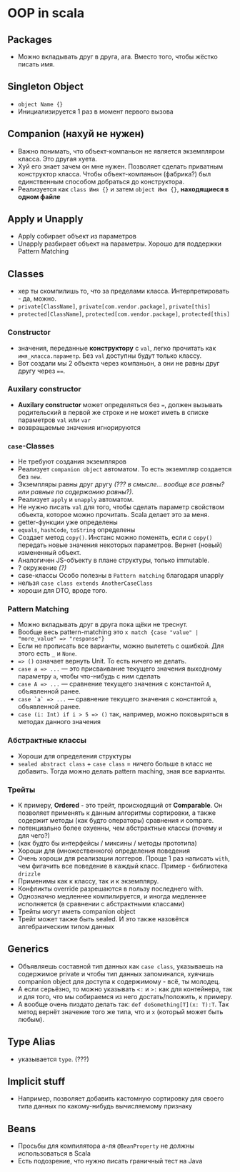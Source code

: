 # OOP in scala

## Packages

- Можно вкладывать друг в друга, ага. Вместо того, чтобы жёстко писать имя.

## Singleton Object

- `object Name {}`
- Инициализируется 1 раз в момент первого вызова

## Companion (нахуй не нужен)

- Важно понимать, что объект-компаньон не является экземпляром класса. Это другая хуета.
- Хуй его знает зачем он мне нужен. Позволяет сделать приватным конструктор класса. Чтобы объект-компаньон (фабрика?) был единственным способом добраться до конструктора. 
- Реализуется как `class Имя {}` и затем `object Имя {}`, **находящиеся в одном файле**

## Apply и Unapply

- Apply собирает объект из параметров
- Unapply разбирает объект на параметры. Хорошо для поддержки Pattern Matching

## Classes

- хер ты скомпилишь то, что за пределами класса. Интерпретировать - да, можно.
- `private[ClassName]`, `private[com.vendor.package]`, `private[this]`
- `protected[ClassName]`, `protected[com.vendor.package]`, `protected[this]`

### Constructor

- значения, переданные **конструктору** c `val`, легко прочитать как `имя_класса.параметр`. Без `val` доступны будут только классу.
- Вот создали мы 2 объекта через компаньон, а они не равны друг другу через `==`.

### Auxilary constructor

- **Auxilary constructor** может определяться без `=`, должен вызывать родительский в первой же строке и не может иметь в списке параметров `val` или `var`
- возвращаемые значения игнорируются


### `case`-Classes

- Не требуют создания экземпляров
- Реализует `companion object` автоматом. То есть экземпляр создается без `new`.
- Экземпляры равны друг другу *(??? в смысле... вообще все равны? или равные по содержанию равны?)*.
- Реализует `apply` и `unapply` автоматом.
- Не нужно писать `val` для того, чтобы сделать параметр свойством объекта, которое можно прочитать. Scala делает это за меня.
- getter-функции уже определены
- `equals`, `hashCode`, `toString` определены
- Создает метод `copy()`. Инстанс можно поменять, если с `copy()` передать новые значения некоторых параметров. Вернет (новый) измененный объект.
- Аналогичен JS-объекту в плане структуры, только immutable.
- ? окружение *(?)*
- case-классы Особо полезны в `Pattern matching` благодаря unapply
- нельзя `case class extends AnotherCaseClass`
- хороши для DTO, вроде того.

### Pattern Matching

- Можно вкладывать друг в друга пока щёки не треснут.
- Вообще весь pattern-matching это `x match {case "value" | "more_value" => "response"}`
- Если не прописать все варианты, можно вылететь с ошибкой. Для этого есть `_` и `None`.
- `=> ()` означает вернуть Unit. То есть ничего не делать.
- `case a => ...` — это присваивание текущего значения выходному параметру `a`, чтобы что-нибудь с ним сделать
- `case A => ...` — сравнение текущего значения с константой `A`, объявленной ранее.
- ```case `a` => ...``` — сравнение текущего значения с константой `a`, объявленной ранее.
- `case (i: Int) if i > 5 => ()` так, например, можно поковыряться в методах данного значения

### Абстрактные классы

- Хороши для определения структуры
- `sealed abstract class` + `case class` = ничего больше в класс не добавить. Тогда можно делать pattern maching, зная все варианты.

### Трейты

- К примеру, **Ordered** - это трейт, происходящий от **Comparable**. Он позволяет применять к данным алгоритмы сортировки, а также содержит методы (как будто операторы) сравнения и compare.
- потенциально более охуенны, чем абстрактные классы (почему и для чего?)
- (как будто бы интерфейсы / миксины / методы прототипа)
- Хороши для (множественного) определения поведения
- Очень хороши для реализации логгеров. Проще 1 раз написать `with`, чем фигачить все поведение в каждый класс. Пример - библиотека `drizzle`
- Применимы как к классу, так и к экземпляру.
- Конфликты override разрешаются в пользу последнего with.
- Однозначно медленнее компилируется, и иногда медленнее исполняется (в сравнении с абстрактными классами)
- Трейты могут иметь companion object
- Трейт может также быть sealed. И это также назовётся алгебраическим типом данных

## Generics

- Объявляешь составной тип данных как `case class`, указываешь на содержимое private и чтобы тип данных запоминался, хуячишь companion object для доступа к содержимому - всё, ты молодец.
- А если серьёзно, то можно указывать `<:` и `>:` как для контейнера, так и для того, что мы собираемся из него достать/положить, к примеру.
- А вообще очень пиздато делать так: `def doSomething[T](x: T):T`. Так метод вернёт значение того же типа, что и `x` (который может быть любым).

## Type Alias

- указывается `type`. (???)

## Implicit stuff

- Например, позволяет добавить кастомную сортировку для своего типа данных по какому-нибудь вычисляемому признаку

## Beans

- Просьбы для компилятора а-ля `@BeanProperty` не должны использоваться в Scala
- Есть подозрение, что нужно писать граничный тест на Java